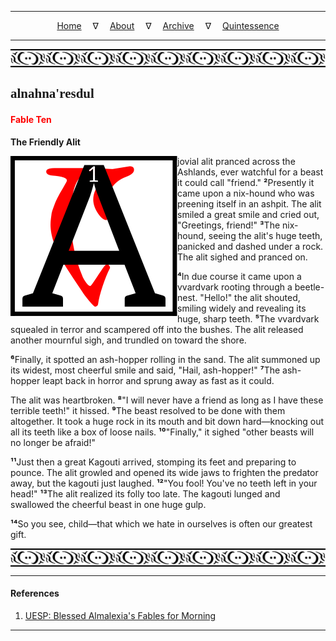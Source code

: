 
---

<!--- Local CSS Font Loading -->

<style>
@font-face {
    font-family: HayghinDaedric;
    src: url('../../../../../assets/fonts/ttf/HayghinDaedric.ttf') format('truetype');
    font-weight: medium;
    font-style: normal;
}
</style>

<!--- Jekyll Page Links -->

<center>
<a href="../../../../../index.html">Home</a>
&emsp;&nabla;&emsp;
<a href="../../../../about/index.html">About</a>
&emsp;&nabla;&emsp;
<a href="../../../../archive/index.html">Archive</a>
&emsp;&nabla;&emsp;
<a href="../../../index.html">Quintessence</a>
</center>

<!--- Markdown Body Below: -->

---

<img align="center" alt="Bordering" src="../../../../../assets/images/symbols/velothi_pattern_long_by_lukkar.svg">

## <span style="font-family:HayghinDaedric">alnahna'resdul</Span>

#### <span style="color:red">Fable Ten</Span>

__The Friendly Alit__

<img align="left" alt="A" src="../../../project/resources/initials/svg/letters/letter_a.svg"> jovial alit pranced across the Ashlands, ever watchful for a beast it could call "friend."
<b>&sup2;</b>Presently it came upon a nix-hound who was preening itself in an ashpit. The alit smiled a great smile and cried out, "Greetings, friend!"
<b>&sup3;</b>The nix-hound, seeing the alit's huge teeth, panicked and dashed under a rock. The alit sighed and pranced on.

<b>&#8308;</b>In due course it came upon a vvardvark rooting through a beetle-nest. "Hello!" the alit shouted, smiling widely and revealing its huge, sharp teeth.
<b>&#8309;</b>The vvardvark squealed in terror and scampered off into the bushes. The alit released another mournful sigh, and trundled on toward the shore.

<b>&#8310;</b>Finally, it spotted an ash-hopper rolling in the sand. The alit summoned up its widest, most cheerful smile and said, "Hail, ash-hopper!"
<b>&#8311;</b>The ash-hopper leapt back in horror and sprung away as fast as it could.

The alit was heartbroken.
<b>&#8312;</b>"I will never have a friend as long as I have these terrible teeth!" it hissed.
<b>&#8313;</b>The beast resolved to be done with them altogether. It took a huge rock in its mouth and bit down hard&mdash;knocking out all its teeth like a box of loose nails.
<b>&sup1;&#8304;</b>"Finally," it sighed "other beasts will no longer be afraid!"

<b>&sup1;&sup1;</b>Just then a great Kagouti arrived, stomping its feet and preparing to pounce. The alit growled and opened its wide jaws to frighten the predator away, but the kagouti just laughed.
<b>&sup1;&sup2;</b>"You fool! You've no teeth left in your head!"
<b>&sup1;&sup3;</b>The alit realized its folly too late. The kagouti lunged and swallowed the cheerful beast in one huge gulp.

<b>&sup1;&#8308;</b>So you see, child&mdash;that which we hate in ourselves is often our greatest gift.

<img align="center" alt="Bordering" src="../../../../../assets/images/symbols/velothi_pattern_long_by_lukkar.svg">

---

#### References

1. [UESP: Blessed Almalexia's Fables for Morning][1]

[1]: https://en.uesp.net/wiki/Online:Blessed_Almalexia%27s_Fables_for_Morning

---
